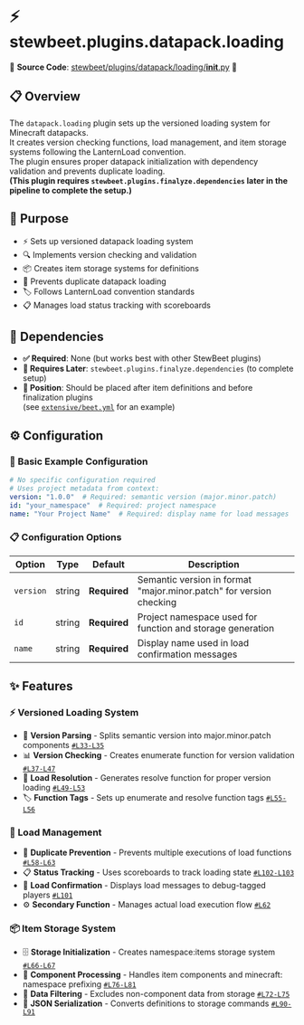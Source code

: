 
# ⚡ stewbeet.plugins.datapack.loading

📄 **Source Code**: [stewbeet/plugins/datapack/loading/__init__.py](../../python_package/stewbeet/plugins/datapack/loading/__init__.py) 🔗

## 📋 Overview
The `datapack.loading` plugin sets up the versioned loading system for Minecraft datapacks.<br>
It creates version checking functions, load management, and item storage systems following the LanternLoad convention.<br>
The plugin ensures proper datapack initialization with dependency validation and prevents duplicate loading.<br>
**(This plugin requires `stewbeet.plugins.finalyze.dependencies` later in the pipeline to complete the setup.)**

## 🎯 Purpose
- ⚡ Sets up versioned datapack loading system
- 🔍 Implements version checking and validation
- 📦 Creates item storage systems for definitions
- 🔄 Prevents duplicate datapack loading
- 🏷️ Follows LanternLoad convention standards
- 📋 Manages load status tracking with scoreboards

## 🔗 Dependencies
- **✅ Required**: None (but works best with other StewBeet plugins)
- **🔗 Requires Later**: `stewbeet.plugins.finalyze.dependencies` (to complete setup)
- **📍 Position**: Should be placed after item definitions and before finalization plugins<br>
(see [`extensive/beet.yml`](../../templates/extensive/beet.yml) for an example)

## ⚙️ Configuration

### 🎯 Basic Example Configuration
```yaml
# No specific configuration required
# Uses project metadata from context:
version: "1.0.0"  # Required: semantic version (major.minor.patch)
id: "your_namespace"  # Required: project namespace
name: "Your Project Name"  # Required: display name for load messages
```

### 📋 Configuration Options

| Option | Type | Default | Description |
|--------|------|---------|-------------|
| `version` | string | **Required** | Semantic version in format "major.minor.patch" for version checking |
| `id` | string | **Required** | Project namespace used for function and storage generation |
| `name` | string | **Required** | Display name used in load confirmation messages |

## ✨ Features

### ⚡ Versioned Loading System
- 🔢 **Version Parsing** - Splits semantic version into major.minor.patch components [`#L33-L35`](../../python_package/stewbeet/plugins/datapack/loading/__init__.py#L33-L35)
- 📊 **Version Checking** - Creates enumerate function for version validation [`#L37-L47`](../../python_package/stewbeet/plugins/datapack/loading/__init__.py#L37-L47)
- 🎯 **Load Resolution** - Generates resolve function for proper version loading [`#L49-L53`](../../python_package/stewbeet/plugins/datapack/loading/__init__.py#L49-L53)
- 🏷️ **Function Tags** - Sets up enumerate and resolve function tags [`#L55-L56`](../../python_package/stewbeet/plugins/datapack/loading/__init__.py#L55-L56)

### 🔄 Load Management
- 🚫 **Duplicate Prevention** - Prevents multiple executions of load functions [`#L58-L63`](../../python_package/stewbeet/plugins/datapack/loading/__init__.py#L58-L63)
- 📋 **Status Tracking** - Uses scoreboards to track loading state [`#L102-L103`](../../python_package/stewbeet/plugins/datapack/loading/__init__.py#L102-L103)
- 💬 **Load Confirmation** - Displays load messages to debug-tagged players [`#L101`](../../python_package/stewbeet/plugins/datapack/loading/__init__.py#L101)
- ⚙️ **Secondary Function** - Manages actual load execution flow [`#L62`](../../python_package/stewbeet/plugins/datapack/loading/__init__.py#L62)

### 📦 Item Storage System
- 🗄️ **Storage Initialization** - Creates namespace:items storage system [`#L66-L67`](../../python_package/stewbeet/plugins/datapack/loading/__init__.py#L66-L67)
- 🔧 **Component Processing** - Handles item components and minecraft: namespace prefixing [`#L76-L81`](../../python_package/stewbeet/plugins/datapack/loading/__init__.py#L76-L81)
- 🎯 **Data Filtering** - Excludes non-component data from storage [`#L72-L75`](../../python_package/stewbeet/plugins/datapack/loading/__init__.py#L72-L75)
- 📝 **JSON Serialization** - Converts definitions to storage commands [`#L90-L91`](../../python_package/stewbeet/plugins/datapack/loading/__init__.py#L90-L91) 

